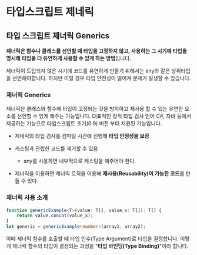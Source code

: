 # 타입스크립트 제네릭

## 타입 스크립트 제너릭 Generics

 **제너릭은 함수나 클래스를 선언할 때 타입을 고정하지 않고, 사용하는 그 시기에 타입을 명시해 타입을 더 유연하게 사용할 수 있게 하는 방법**입니다. 

 제너릭이 도입되지 않은 시기에 코드를 유연하게 만들기 위해서는 any와 같은 상위타입을 선언해야합니다. 하지만 이럴 경우 타입 안전성이 떨어져 문제가 발생할 수 있습니다.

### 제너릭 Generics

 제너릭은 클래스와 함수에 타입이 고정되는 것을 방지하고 재사용 할 수 있는 유연한 요소를 선언할 수 있게 해주는 기능입니다. 대표적인 정적 타입 검사 언어 C\#, 자바 등에서 제공하는 기능으로 타입스크립트 초기\(0.9\) 버전 부터 지원된 기능입니다.

* 제네릭의 타입 검사를 컴파일 시간에 진행해 **타입 안정성을 보장**
* 캐스팅과 관련한 코드를 제거할 수 있음

  * any를 사용하면 내부적으로 캐스팅을 해주어야 한다.

* 제너릭을 이용하면 제너릭 로직을 이용해 **재사용\(Reusability\)이 가능한 코드**를 만들 수 있다.

### 제너릭 사용 소개

```typescript
function genericExample<T>(value: T[], value_x: T[]): T[] {
    return value.concat(value_x);
}
let generic = genericExample<number>(array1, array2);
```

이때 제너릭 함수를 호출할 때 타입 인수\(Type Argument\)로 타입을 결정합니다. 이렇게 제너릭 함수의 타입이 결정되는 과정을 "**타입 바인딩\(Type Binding\)**"이라 합니다.

